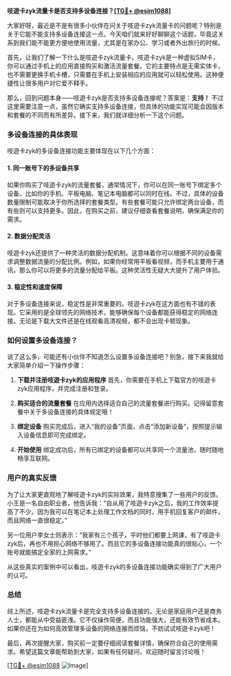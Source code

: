 **吱遊卡zyk流量卡是否支持多设备连接？[[TG💪+ @esim1088](https://t.me/s/esim1088)]**

大家好呀，最近是不是有很多小伙伴在问关于吱遊卡zyk流量卡的问题呢？特别是关于它能不能支持多设备连接这一点。今天咱们就来好好聊聊这个话题，毕竟这关系到我们能不能更方便地使用流量，尤其是在家办公、学习或者外出旅行的时候。

首先，让我们了解一下什么是吱遊卡zyk流量卡。吱遊卡zyk是一种虚拟SIM卡，你可以通过手机上的应用直接购买和激活流量套餐。它的主要特点是无需实体卡，也不需要更换手机卡槽，只需要在手机上安装相应的应用就可以轻松使用。这种便捷性让很多用户对它爱不释手。

那么，回到问题本身——吱遊卡zyk是否支持多设备连接呢？答案是：**支持！** 不过这里需要注意一点，虽然它确实支持多设备连接，但具体的功能实现可能会因版本和套餐的不同而有所差异。接下来，我们就详细分析一下这个问题。

### 多设备连接的具体表现

吱遊卡zyk的多设备连接功能主要体现在以下几个方面：

#### 1. 同一账号下的多设备共享
如果你购买了吱遊卡zyk的流量套餐，通常情况下，你可以在同一账号下绑定多个设备。比如你的手机、平板电脑、笔记本电脑都可以同时在线。不过，具体的设备数量限制可能取决于你所选择的套餐类型。有些套餐可能只允许绑定两台设备，而有些则可以支持更多。因此，在购买之前，建议仔细查看套餐说明，确保满足你的需求。

#### 2. 数据分配灵活
吱遊卡zyk还提供了一种灵活的数据分配机制。这意味着你可以根据不同的设备需求调整数据流量的分配比例。例如，如果你经常用平板看视频，而手机主要用于通讯，那么你可以将更多的流量分配给平板。这种灵活性无疑大大提升了用户体验。

#### 3. 稳定性和速度保障
对于多设备连接来说，稳定性是非常重要的。吱遊卡zyk在这方面也有不错的表现。它采用的是全球领先的网络技术，能够确保每个设备都能获得稳定的网络连接。无论是下载大文件还是在线观看高清视频，都不会出现卡顿现象。

### 如何设置多设备连接？

说了这么多，可能还有小伙伴不知道怎么设置多设备连接吧？别急，接下来我就给大家简单介绍一下操作步骤：

1. **下载并注册吱遊卡zyk的应用程序**
   首先，你需要在手机上下载官方的吱遊卡zyk应用程序，并完成注册和登录。

2. **购买适合的流量套餐**
   在应用内选择适合自己的流量套餐进行购买。记得留意套餐中关于多设备连接的具体规定哦！

3. **绑定设备**
   购买完成后，进入“我的设备”页面，点击“添加新设备”，按照提示输入设备信息即可完成绑定。

4. **开始使用**
   绑定成功后，所有已绑定的设备都可以共享同一个流量池，随时随地畅享互联网。

### 用户的真实反馈

为了让大家更直观地了解吱遊卡zyk的实际效果，我特意搜集了一些用户的反馈。小王是一名自由职业者，他告诉我：“自从用了吱遊卡zyk之后，我的工作效率提高了不少。因为我可以在笔记本上处理工作文档的同时，用手机回复客户的邮件，而且网络一直很稳定。”

另一位用户李女士则表示：“我家有三个孩子，平时他们都要上网课，有了吱遊卡zyk后，再也不用担心网络不够用了。而且它的多设备连接功能真的很贴心，一个账号就能搞定全家的上网需求。”

从这些真实的案例中可以看出，吱遊卡zyk的多设备连接功能确实得到了广大用户的认可。

### 总结

综上所述，吱遊卡zyk流量卡是完全支持多设备连接的。无论是家庭用户还是商务人士，都能从中受益匪浅。它不仅操作简便，而且功能强大，还能有效节省成本。如果你还在为如何高效管理多设备的网络连接而烦恼，不妨试试吱遊卡zyk吧！

最后，再次提醒大家，购买前一定要仔细阅读套餐详情，确保符合自己的使用需求。希望这篇文章能帮助到大家，如果有任何疑问，欢迎随时留言讨论哦！

[[TG💪+ @esim1088](https://t.me/s/esim1088) ![Image](https://i.postimg.cc/4NQfJmqS/Snipaste-2025-05-13-00-14-12.png)]